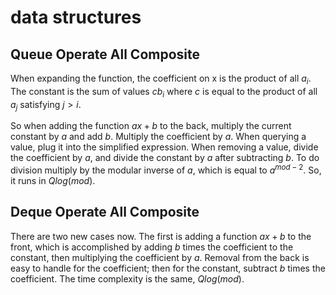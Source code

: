 # data structures

## Queue Operate All Composite
When expanding the function, the coefficient on x is the product of all $a_i$. The constant is the sum of values $cb_i$ where $c$ is equal to the product of all $a_j$ satisfying $j>i$. 

So when adding the function $ax+b$ to the back, multiply the current constant by $a$ and add $b$. Multiply the coefficient by $a$. When querying a value, plug it into the simplified expression. When removing a value, divide the coefficient by $a$, and divide the constant by $a$ after subtracting $b$. To do division multiply by the modular inverse of $a$, which is equal to $a^{mod-2}$. So, it runs in $Qlog(mod)$.

## Deque Operate All Composite
There are two new cases now. The first is adding a function $ax+b$ to the front, which is accomplished by adding $b$ times the coefficient to the constant, then multiplying the coefficient by $a$. Removal from the back is easy to handle for the coefficient; then for the constant, subtract $b$ times the coefficient. The time complexity is the same, $Qlog(mod)$.